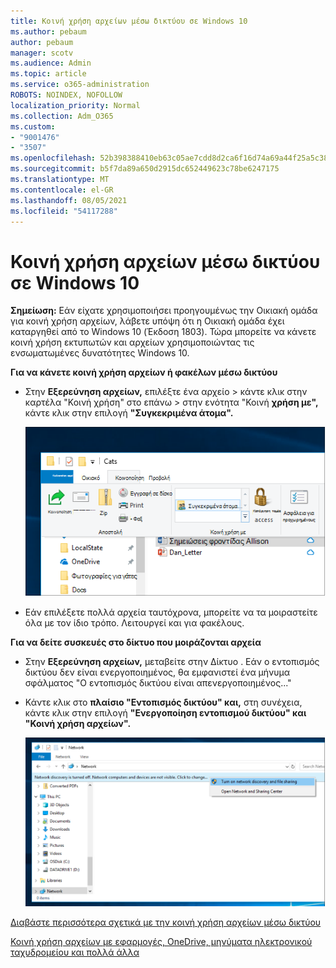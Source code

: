 ```yaml
---
title: Κοινή χρήση αρχείων μέσω δικτύου σε Windows 10
ms.author: pebaum
author: pebaum
manager: scotv
ms.audience: Admin
ms.topic: article
ms.service: o365-administration
ROBOTS: NOINDEX, NOFOLLOW
localization_priority: Normal
ms.collection: Adm_O365
ms.custom:
- "9001476"
- "3507"
ms.openlocfilehash: 52b398388410eb63c05ae7cdd8d2ca6f16d74a69a44f25a5c38e95bf163e9e02
ms.sourcegitcommit: b5f7da89a650d2915dc652449623c78be6247175
ms.translationtype: MT
ms.contentlocale: el-GR
ms.lasthandoff: 08/05/2021
ms.locfileid: "54117288"
---
```

# <a name="file-sharing-over-a-network-in-windows-10"></a>Κοινή χρήση αρχείων μέσω δικτύου σε Windows 10

**Σημείωση:** Εάν είχατε χρησιμοποιήσει προηγουμένως την Οικιακή ομάδα για κοινή χρήση αρχείων, λάβετε υπόψη ότι η Οικιακή ομάδα έχει καταργηθεί από το Windows 10 (Έκδοση 1803). Τώρα μπορείτε να κάνετε κοινή χρήση εκτυπωτών και αρχείων χρησιμοποιώντας τις ενσωματωμένες δυνατότητες Windows 10.

**Για να κάνετε κοινή χρήση αρχείων ή φακέλων μέσω δικτύου**

- Στην **Εξερεύνηση αρχείων,** επιλέξτε ένα αρχείο  > κάντε κλικ στην καρτέλα "Κοινή χρήση" στο επάνω > στην ενότητα "Κοινή **χρήση με",** κάντε κλικ στην επιλογή **"Συγκεκριμένα άτομα".**

    ![Κάντε κοινή χρήση ενός αρχείου με συγκεκριμένα άτομα.](media/share-with-specific-people.png)
          
- Εάν επιλέξετε πολλά αρχεία ταυτόχρονα, μπορείτε να τα μοιραστείτε όλα με τον ίδιο τρόπο. Λειτουργεί και για φακέλους.

**Για να δείτε συσκευές στο δίκτυο που μοιράζονται αρχεία**

- Στην **Εξερεύνηση αρχείων,** μεταβείτε στην Δίκτυο .  Εάν ο εντοπισμός δικτύου δεν είναι ενεργοποιημένος, θα εμφανιστεί ένα μήνυμα σφάλματος "Ο εντοπισμός δικτύου είναι απενεργοποιημένος..."

- Κάντε κλικ στο **πλαίσιο "Εντοπισμός δικτύου" και,** στη συνέχεια, κάντε κλικ στην επιλογή **"Ενεργοποίηση εντοπισμού δικτύου" και "Κοινή χρήση αρχείων".**

    ![Ενεργοποιήστε τον εντοπισμό δικτύου και την κοινή χρήση αρχείων.](media/turn-on-network-discovery.png)

[Διαβάστε περισσότερα σχετικά με την κοινή χρήση αρχείων μέσω δικτύου](https://support.microsoft.com/help/4092694/windows-10-file-sharing-over-a-network)

[Κοινή χρήση αρχείων με εφαρμογές, OneDrive, μηνύματα ηλεκτρονικού ταχυδρομείου και πολλά άλλα](https://support.microsoft.com/help/4027674/windows-10-share-files-in-file-explorer)
